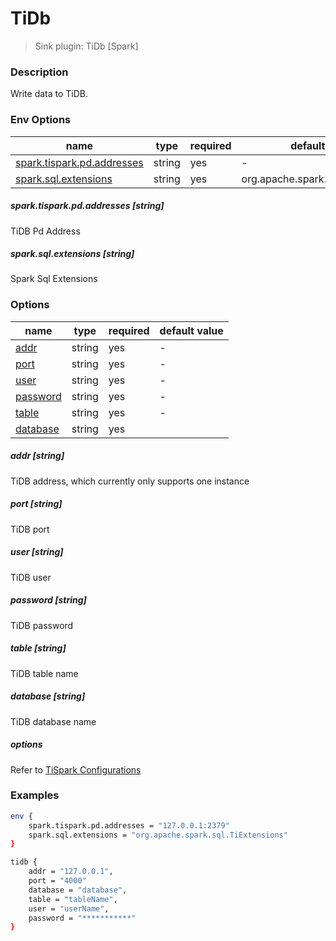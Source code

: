 # TiDb

> Sink plugin: TiDb [Spark]

### Description

Write data to TiDB.

### Env Options

| name           | type   | required | default value |
| -------------- | ------ | -------- | ------------- |
| [spark.tispark.pd.addresses](#spark.tispark.pd.addresses-string)       | string | yes      | -             |
| [spark.sql.extensions](#spark.sql.extensions-string)        | string | yes      | org.apache.spark.sql.TiExtensions         |

##### spark.tispark.pd.addresses [string]

TiDB Pd Address

##### spark.sql.extensions [string]

Spark Sql Extensions

### Options

| name             | type   | required | default value |
|------------------| ------ |----------|---------------|
| [addr](#addr-string)              | string | yes      | -             |
| [port](#port-string)              | string | yes      | -             |
| [user](#user-string)             | string | yes      | -             |
| [password](#password-string)         | string | yes      | -             |
| [table](#table-string)            | string | yes      | -             |
| [database](#database-string)        | string | yes       |        |

##### addr [string]

TiDB address, which currently only supports one instance

##### port [string]

TiDB port

##### user [string]

TiDB user

##### password [string]

TiDB password

##### table [string]

TiDB table name

##### database [string]

TiDB database name

##### options

Refer to [TiSpark Configurations](https://github.com/pingcap/tispark/blob/v2.4.1/docs/datasource_api_userguide.md)

### Examples

```bash
env {
    spark.tispark.pd.addresses = "127.0.0.1:2379"
    spark.sql.extensions = "org.apache.spark.sql.TiExtensions"
}

tidb {
    addr = "127.0.0.1",
    port = "4000"
    database = "database",
    table = "tableName",
    user = "userName",
    password = "***********"
}
```
